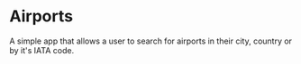 # Airports

A simple app that allows a user to search for airports in their city, country or by it's IATA code.
